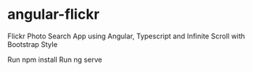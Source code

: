 # angular-flickr

Flickr Photo Search App using Angular, Typescript and Infinite Scroll with Bootstrap Style

Run npm install
Run ng serve
